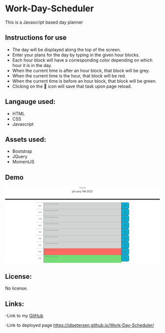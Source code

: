 # Work-Day-Scheduler
This is a Javascript based day planner

## Instructions for use

- The day will be displayed along the top of the screen.
- Enter your plans for the day by typing in the given hour blocks.
- Each hour block will have a corresponding color depending on which hour it is in the day.
- When the current time is after an hour block, that block will be grey.
- When the current time is the hour, that block will be red.
- When the current time is before an hour block, that block will be green.
- Clicking on the 🔑 icon will save that task upon page reload.

## Langauge used:
- HTML
- CSS
- Javascript

## Assets used:
- Bootstrap
- JQuery
- MomentJS

## Demo 

![Using the application](./assets/scheduler.gif)

## License:

No license.

## Links:

-Link to my [GitHub](https://github.com/idpetersen)


-Link to deployed page https://idpetersen.github.io/Work-Day-Scheduler/


